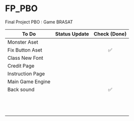 # FP_PBO
Final Project PBO : Game BRASAT

| To Do                                 | Status Update                            | Check (Done) |
| ------------------------------------- |:-----------------------------------------|:------------:|
| Monster Aset| 	 |     |
| Fix Button Aset| 	  |:white_check_mark:|
| Class New Font| 	 |		  |
| Credit Page      					    | 			      						   |  |
| Instruction Page 					    | 			      						   |	  |
| Main Game Engine 					    | 			      						   |	  |
| Back sound       					    | 			      						   |:white_check_mark:|
|               					    | 			      						   |	  |
|               					    | 			      						   |	  |
|               					    | 			      						   |	  |
|               					    | 			      						   |	  |
|               					    | 			      						   |	  |
|               					    | 			      						   |	  |
|               					    | 			      						   |	  |
|               					    | 			      						   |	  |
|               					    | 			      						   |	  |
|               					    | 			      						   |	  |
|               					    | 			      						   |	  |
|               					    | 			      						   |	  |
